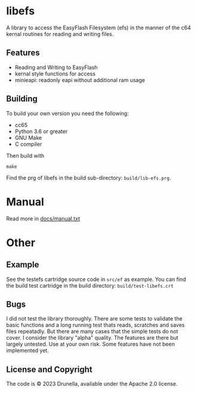 # libefs 

A library to access the EasyFlash Filesystem (efs) in the manner of the c64
kernal routines for reading and writing files.

## Features
* Reading and Writing to EasyFlash
* kernal style functions for access
* minieapi: readonly eapi without additional ram usage

## Building
To build your own version you need the following:
* cc65
* Python 3.6 or greater
* GNU Make
* C compiler

Then build with

```
make
```

Find the prg of libefs in the build sub-directory:
`build/lib-efs.prg`.



# Manual

Read more in [docs/manual.txt](./docs/manual.md)



# Other

## Example
See the testefs cartridge source code in ```src/ef``` as example. You can find 
the build test cartridge in the build directory: ```build/test-libefs.crt```

## Bugs

I did not test the library thoroughly. There are some tests to
validate the basic functions and a long running test thats reads, scratches
and saves files repeatadly. But there are many cases that the simple tests
do not cover. I consider the library "alpha" quality. The features 
are there but largely untested. Use at your own risk. Some features have not
been implemented yet.


## License and Copyright

The code is © 2023 Drunella, available under the Apache 2.0 license.

